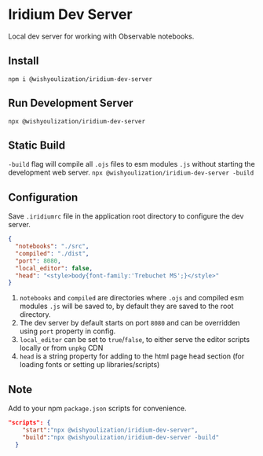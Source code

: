 # Iridium Dev Server

Local dev server for working with Observable notebooks.

## Install

`npm i @wishyoulization/iridium-dev-server`

## Run Development Server

`npx @wishyoulization/iridium-dev-server`

## Static Build

`-build` flag will compile all `.ojs` files to esm modules `.js` without starting the development web server.
`npx @wishyoulization/iridium-dev-server -build`

## Configuration

Save `.iridiumrc` file in the application root directory to configure the dev server.

```json
{
  "notebooks": "./src",
  "compiled": "./dist",
  "port": 8080,
  "local_editor": false,
  "head": "<style>body{font-family:'Trebuchet MS';}</style>"
}
```

1. `notebooks` and `compiled` are directories where `.ojs` and compiled esm modules `.js` will be saved to, by default they are saved to the root directory.
2. The dev server by default starts on port `8080` and can be overridden using `port` property in config.
3. `local_editor` can be set to `true`/`false`, to either serve the editor scripts locally or from `unpkg` CDN
4. `head` is a string property for adding to the html page head section (for loading fonts or setting up libraries/scripts)

## Note

Add to your npm `package.json` scripts for convenience.

```json
"scripts": {
    "start":"npx @wishyoulization/iridium-dev-server",
    "build":"npx @wishyoulization/iridium-dev-server -build"
  }
```
